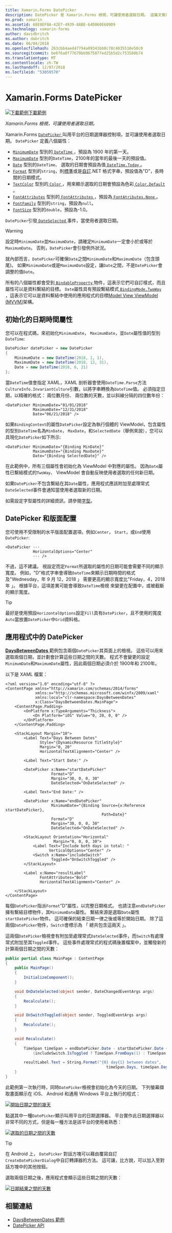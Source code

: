 ```yaml
---
title: Xamarin.Forms DatePicker
description: DatePicker 是 Xamarin.Forms 檢視，可讓使用者選取日期。 這篇文章說明如何使用 Xamarin.Forms 應用程式中的日期選擇器。
ms.prod: xamarin
ms.assetid: 68E8EF8A-42E7-4939-8ABE-64D060E609D9
ms.technology: xamarin-forms
author: davidbritch
ms.author: dabritch
ms.date: 06/04/2018
ms.openlocfilehash: 263cbb4aed47794a09341bb8c78c4835510e50c0
ms.sourcegitcommit: be6f6a8f77679bb9675077ed25b5d2c753580b74
ms.translationtype: MT
ms.contentlocale: zh-TW
ms.lasthandoff: 12/07/2018
ms.locfileid: "53059570"
---
```

# <a name="xamarinforms-datepicker"></a>Xamarin.Forms DatePicker

[![下載範例](~/media/shared/download.png)下載範例](https://developer.xamarin.com/samples/xamarin-forms/UserInterface/DatePicker)

_Xamarin.Forms 檢視，可讓使用者選取日期。_

Xamarin.Forms [ `DatePicker` ](xref:Xamarin.Forms.DatePicker)叫用平台的日期選擇器控制項，並可讓使用者選取日期。 `DatePicker` 定義八個屬性：

- [`MinimumDate`](xref:Xamarin.Forms.DatePicker.MinimumDate) 型別的[ `DateTime` ](xref:System.DateTime)，預設為 1900 年的第一天。
- [`MaximumDate`](xref:Xamarin.Forms.DatePicker.MaximumDate) 型別的`DateTime`，2100年的當年的最後一天的預設值。
- [`Date`](xref:Xamarin.Forms.DatePicker.Date) 型別的`DateTime`、 選取的日期會預設為值[ `DateTime.Today` ](xref:System.DateTime.Today)。
- [`Format`](xref:Xamarin.Forms.DatePicker.Format) 型別的`string`，則[標準](/dotnet/standard/base-types/standard-date-and-time-format-strings/)或是[自訂](/dotnet/standard/base-types/custom-date-and-time-format-strings/).NET 格式字串，預設值為"D"，長時間的日期模式。
- [`TextColor`](xref:Xamarin.Forms.DatePicker.TextColor) 型別的[ `Color` ](xref:Xamarin.Forms.Color)，用來顯示選取的日期會預設為色彩[ `Color.Default` ](xref:Xamarin.Forms.Color.Default)。
- [`FontAttributes`](xref:Xamarin.Forms.DatePicker.FontAttributes) 型別的[ `FontAttributes` ](xref:Xamarin.Forms.FontAttributes)，預設為[ `FontAtributes.None` ](xref:Xamarin.Forms.FontAttributes.None)。
- [`FontFamily`](xref:Xamarin.Forms.DatePicker.FontFamily) 型別的`string`，預設為`null`。
- [`FontSize`](xref:Xamarin.Forms.DatePicker.FontSize) 型別的`double`，預設為-1.0。

`DatePicker`引發[ `DateSelected` ](xref:Xamarin.Forms.DatePicker.DateSelected)事件，當使用者選取日期。

> [!WARNING]
> 設定時`MinimumDate`並`MaximumDate`，請確定`MinimumDate`一定會小於或等於`MaximumDate`。 否則，`DatePicker`會引發例外狀況。

就內部而言，`DatePicker`可確保`Date`之間`MinimumDate`和`MaximumDate`（包含頭尾)。 如果`MinimumDate`或是`MaximumDate`設定，讓`Date`之間，不是`DatePicker`會調整的值`Date`。

所有的八個屬性都會受到[ `BindableProperty` ](xref:Xamarin.Forms.BindableProperty)物件，這表示它們可自訂樣式，而且屬性可以是資料繫結的目標。 `Date`屬性具有預設繫結模式[ `BindingMode.TwoWay` ](xref:Xamarin.Forms.BindingMode.TwoWay)，這表示它可以是資料繫結中使用的應用程式的目標[Model View ViewModel (MVVM)](~/xamarin-forms/enterprise-application-patterns/mvvm.md)架構。

## <a name="initializing-the-datetime-properties"></a>初始化的日期時間屬性

您可以在程式碼，來初始化`MinimumDate`， `MaximumDate`，並`Date`屬性值的型別`DateTime`:

```csharp
DatePicker datePicker = new DatePicker
{
    MinimumDate = new DateTime(2018, 1, 1),
    MaximumDate = new DateTime(2018, 12, 31),
    Date = new DateTime(2018, 6, 21)
};
```

當`DateTime`值會指定 XAML，XAML 剖析器會使用`DateTime.Parse`方法`CultureInfo.InvariantCulture`引數，以將字串轉換為`DateTime`值。 必須指定日期，以精確的格式： 兩位數月份、 兩位數的天數，並以斜線分隔的四位數年份：

```xaml
<DatePicker MinimumDate="01/01/2018"
            MaximumDate="12/31/2018"
            Date="06/21/2018" />
```

如果`BindingContext`的屬性`DatePicker`設定為執行個體的 ViewModel，包含屬性的型別`DateTime`名為`MinDate`， `MaxDate`，和`SelectedDate`（舉例來說），您可以具現化`DatePicker`如下所示:

```xaml
<DatePicker MinimumDate="{Binding MinDate}"
            MaximumDate="{Binding MaxDate}"
            Date="{Binding SelectedDate}" />
```

在此範例中，所有三個屬性會初始化為 ViewModel 中對應的屬性。 因為`Date`屬性已繫結模式的`TwoWay`、 ViewModel 會自動反映使用者選取的任何新日期。

如果`DatePicker`不包含繫結在其`Date`屬性，應用程式應該附加至處理常式`DateSelected`事件會通知當使用者選取新的日期。

如需設定字型屬性的詳細資訊，請參閱[字型](~/xamarin-forms/user-interface/text/fonts.md)。

## <a name="datepicker-and-layout"></a>DatePicker 和版面配置

您可使用不受限制的水平版面配置選項，例如`Center`， `Start`，或`End`使用`DatePicker`:

```xaml
<DatePicker ···
            HorizontalOptions="Center"
            ··· />
```

不過，這不建議。 視設定而定`Format`所選取的屬性的日期可能會需要不同的顯示寬度。 例如，"D"格式字串會導致`DateTime`來顯示日期時間的格式及"Wednesday，年 9 月 12，2018 」 需要更高的顯示寬度比"Friday，4，2018 年 」。 根據平台，這項差異可能會導致`DateTime`檢視 來變更在配置中，或被截斷的顯示寬度。

> [!TIP]
> 最好是使用預設`HorizontalOptions`設定`Fill`具有`DatePicker`，且不使用的寬度`Auto`當放置`DatePicker`中`Grid`資料格。

## <a name="datepicker-in-an-application"></a>應用程式中的 DatePicker

[ **DaysBetweenDates** ](https://developer.xamarin.com/samples/xamarin-forms/UserInterface/DatePicker)範例包含兩個`DatePicker`其頁面上的檢視。 這些可以用來選取兩個日期，並計劃會計算這些日期之間的天數。 程式不會變更的設定`MinimumDate`和`MaximumDate`屬性，因此兩個日期必須介於 1900年和 2100年。

以下是 XAML 檔案：

```xaml
<?xml version="1.0" encoding="utf-8" ?>
<ContentPage xmlns="http://xamarin.com/schemas/2014/forms"
             xmlns:x="http://schemas.microsoft.com/winfx/2009/xaml"
             xmlns:local="clr-namespace:DaysBetweenDates"
             x:Class="DaysBetweenDates.MainPage">
    <ContentPage.Padding>
        <OnPlatform x:TypeArguments="Thickness">
            <On Platform="iOS" Value="0, 20, 0, 0" />
        </OnPlatform>
    </ContentPage.Padding>

    <StackLayout Margin="10">
        <Label Text="Days Between Dates"
               Style="{DynamicResource TitleStyle}"
               Margin="0, 20"
               HorizontalTextAlignment="Center" />

        <Label Text="Start Date:" />

        <DatePicker x:Name="startDatePicker"
                    Format="D"
                    Margin="30, 0, 0, 30"
                    DateSelected="OnDateSelected" />

        <Label Text="End Date:" />

        <DatePicker x:Name="endDatePicker"
                    MinimumDate="{Binding Source={x:Reference startDatePicker},
                                          Path=Date}"
                    Format="D"
                    Margin="30, 0, 0, 30"
                    DateSelected="OnDateSelected" />

        <StackLayout Orientation="Horizontal"
                     Margin="0, 0, 0, 30">
            <Label Text="Include both days in total: "
                   VerticalOptions="Center" />
            <Switch x:Name="includeSwitch"
                    Toggled="OnSwitchToggled" />
        </StackLayout>

        <Label x:Name="resultLabel"
               FontAttributes="Bold"
               HorizontalTextAlignment="Center" />

    </StackLayout>
</ContentPage>
```

每個`DatePicker`指派`Format`"D"屬性，以完整日期格式。 也請注意`endDatePicker`擁有繫結目標物件，其`MinimumDate`屬性。 繫結來源是選取`Date`屬性`startDatePicker`物件。 這可確保的結束日期一律之後或等於開始日期。 除了這兩個`DatePicker`物件，`Switch`會標示為 「 總共包含這兩天 」。

這兩個`DatePicker`檢視會有附加至處理常式`DateSelected`事件，而`Switch`有處理常式附加至其`Toggled`事件。 這些事件處理常式的程式碼後置檔案中，並觸發新的計算兩個日期之間的天數：

```csharp
public partial class MainPage : ContentPage
{
    public MainPage()
    {
        InitializeComponent();
    }

    void OnDateSelected(object sender, DateChangedEventArgs args)
    {
        Recalculate();
    }

    void OnSwitchToggled(object sender, ToggledEventArgs args)
    {
        Recalculate();
    }

    void Recalculate()
    {
        TimeSpan timeSpan = endDatePicker.Date - startDatePicker.Date +
            (includeSwitch.IsToggled ? TimeSpan.FromDays(1) : TimeSpan.Zero);

        resultLabel.Text = String.Format("{0} day{1} between dates",
                                            timeSpan.Days, timeSpan.Days == 1 ? "" : "s");
    }
}
```

此範例第一次執行時，同時`DatePicker`檢視會初始化為今天的日期。 下列螢幕擷取畫面顯示在 iOS、 Android 和通用 Windows 平台上執行的程式：

[![開始日期之間的幾天](datepicker-images/DaysBetweenDatesStart.png "開始的日期之間的幾天")](datepicker-images/DaysBetweenDatesStart-Large.png#lightbox "開始日期之間的幾天")

點選其中一種`DatePicker`顯示叫用平台的日期選擇器。 平台實作此日期選擇器以非常不同的方式，但是每一種方法是該平台的使用者熟悉：

[![選取的日期之間的天數](datepicker-images/DaysBetweenDatesSelect.png "天的日期之間選取")](datepicker-images/DaysBetweenDatesSelect-Large.png#lightbox "選取日期之間的天數")

> [!TIP]
> 在 Android 上， `DatePicker`  對話方塊可以藉由覆寫自訂`CreateDatePickerDialog`中自訂轉譯器的方法。 這可讓，比方說，可以加入至對話方塊中的其他按鈕。

選取兩個日期之後，應用程式會顯示這些日期之間的天數：

[![日期結果之間的天數](datepicker-images/DaysBetweenDatesResult.png "日期結果之間的天數")](datepicker-images/DaysBetweenDatesResult-Large.png#lightbox "日期結果之間的天數")

## <a name="related-links"></a>相關連結

- [DaysBetweenDates 範例](https://developer.xamarin.com/samples/xamarin-forms/UserInterface/DatePicker)
- [DatePicker API](xref:Xamarin.Forms.DatePicker)
